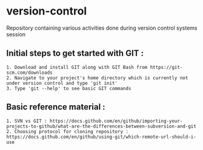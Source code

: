 # version-control
Repository containing various activities done during version control systems session

Initial steps to get started with GIT :
-------------------------------------

    1. Download and install GIT along with GIT Bash from https://git-scm.com/downloads
    2. Navigate to your project's home directory which is currently not under version control and type 'git init'
    3. Type 'git --help' to see basic GIT commands


Basic reference material :
------------------------

    1. SVN vs GIT : https://docs.github.com/en/github/importing-your-projects-to-github/what-are-the-differences-between-subversion-and-git
    2. Choosing protocol for cloning repository : https://docs.github.com/en/github/using-git/which-remote-url-should-i-use
